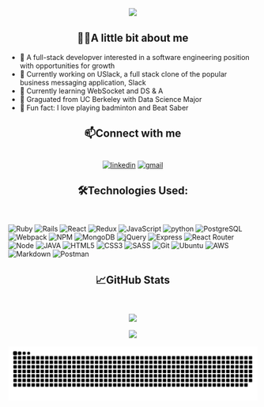 <div align="center"><img src="https://readme-typing-svg.herokuapp.com?font=Caveat&size=27&pause=1000&color=0FB6F7&center=true&vCenter=true&width=435&lines=%F0%9F%91%8BHello!+My+name+is+Dilang+Lin.;%F0%9F%92%BBI'm+a+full-stack+developer."></div>
<h2 align="center">
👨‍💻A little bit about me
 </h2> 

- 👀 A full-stack developver interested in a software engineering position with opportunities for growth
- 🥅 Currently working on USlack, a full stack clone of the popular business messaging application, Slack
- 📖 Currently learning WebSocket and DS & A
- 🏫 Graguated from UC Berkeley with Data Science Major
- 🏸 Fun fact: I love playing badminton and Beat Saber

<h2 align="center">
📫Connect with me
 </h2>
<br>
<div align="center" >
<a href = "https://www.linkedin.com/in/dilanglin/"><img alt="linkedin" src="https://img.shields.io/badge/linkedin-%230077B5.svg?style=for-the-badge&logo=linkedin&logoColor=white"/></a>
<a href="mailto: dilang@berkeley.edu"><img alt="gmail" src="https://img.shields.io/badge/Gmail-D14836?style=for-the-badge&logo=gmail&logoColor=white" /></a>
</div>

<h2 align="center">
🛠️Technologies Used:
 </h2>

<br/>

![Ruby](https://img.shields.io/badge/ruby-%23CC342D.svg?style=for-the-badge&logo=ruby&logoColor=white)
![Rails](https://img.shields.io/badge/rails-%23CC0000.svg?style=for-the-badge&logo=ruby-on-rails&logoColor=white)
![React](https://img.shields.io/badge/react-%2320232a.svg?style=for-the-badge&logo=react&logoColor=%2361DAFB)
![Redux](https://img.shields.io/badge/redux-%23593d88.svg?style=for-the-badge&logo=redux&logoColor=white)
![JavaScript](https://img.shields.io/badge/JavaScript-F7DF1E?style=for-the-badge&logo=javascript&logoColor=black)
![python](https://camo.githubusercontent.com/a1b2dac5667822ee0d98ae6d799da61987fd1658dfeb4d2ca6e3c99b1535ebd8/68747470733a2f2f696d672e736869656c64732e696f2f62616467652f707974686f6e2d3336373041303f7374796c653d666f722d7468652d6261646765266c6f676f3d707974686f6e266c6f676f436f6c6f723d666664643534)
![PostgreSQL](https://img.shields.io/badge/PostgreSQL-316192?style=for-the-badge&logo=postgresql&logoColor=white)
![Webpack](https://img.shields.io/badge/webpack-%238DD6F9.svg?style=for-the-badge&logo=webpack&logoColor=black)
![NPM](https://img.shields.io/badge/NPM-%23000000.svg?style=for-the-badge&logo=npm&logoColor=white)
![MongoDB](https://img.shields.io/badge/MongoDB-4EA94B?style=for-the-badge&logo=mongodb&logoColor=white)
![jQuery](https://img.shields.io/badge/jQuery-0769AD?style=for-the-badge&logo=jquery&logoColor=white)
![Express](https://camo.githubusercontent.com/8286a45a106e1a3c07489f83a38159981d888518a740b59c807ffc1b7b1e2f7b/68747470733a2f2f696d672e736869656c64732e696f2f62616467652f657870726573732e6a732d2532333430346435392e7376673f7374796c653d666f722d7468652d6261646765266c6f676f3d65787072657373266c6f676f436f6c6f723d253233363144414642)
![React Router](https://img.shields.io/badge/React_Router-CA4245?style=for-the-badge&logo=react-router&logoColor=white)
![Node](https://img.shields.io/badge/Node.js-43853D?style=for-the-badge&logo=node.js&logoColor=white)
![JAVA](https://img.shields.io/badge/Java-ED8B00?style=for-the-badge&logo=openjdk&logoColor=white)
![HTML5](https://img.shields.io/badge/html5-%23E34F26.svg?style=for-the-badge&logo=html5&logoColor=white)
![CSS3](https://img.shields.io/badge/css3-%231572B6.svg?style=for-the-badge&logo=css3&logoColor=white)
![SASS](https://img.shields.io/badge/SASS-hotpink.svg?style=for-the-badge&logo=SASS&logoColor=white)
![Git](https://img.shields.io/badge/GIT-E44C30?style=for-the-badge&logo=git&logoColor=white)
![Ubuntu](https://img.shields.io/badge/Ubuntu-E95420?style=for-the-badge&logo=ubuntu&logoColor=white)
![AWS](https://img.shields.io/badge/AWS-%23FF9900.svg?style=for-the-badge&logo=amazon-aws&logoColor=white)
![Markdown](https://img.shields.io/badge/Markdown-000000?style=for-the-badge&logo=markdown&logoColor=white)
![Postman](https://camo.githubusercontent.com/3f0e26b0951bab845a1bb9a7198ecca0da272e462921b6edd85879f3673b6927/68747470733a2f2f696d672e736869656c64732e696f2f62616467652f506f73746d616e2d4646364333373f7374796c653d666f722d7468652d6261646765266c6f676f3d706f73746d616e266c6f676f436f6c6f723d7768697465)
<!-- ![Ruby on Rails](https://img.shields.io/badge/Ruby_on_Rails-CC0000?style=for-the-badge&logo=ruby-on-rails&logoColor=white) -->
<!-- ![Itch](https://img.shields.io/badge/Itch.io-FA5C5C?style=for-the-badge&logo=itchdotio&logoColor=white) -->

<h2 align="center">
📈GitHub Stats
 </h2>
 <br/>
<div align="center">
    <p align="center"><img src="https://streak-stats.demolab.com?user=ldldylan&theme=tokyonight"></p>
    <!-- <p align="center"><img src="https://github-readme-stats.vercel.app/api?username=ldldylan&theme=tokyonight&count_private=true&include_all_commits=true&show_icons=true"></p> -->
    <p align="center"><img src="https://github-readme-stats.vercel.app/api/top-langs/?username=ldldylan&layout=compact&theme=tokyonight"></p>
</div>

 ![Snake animation](https://github.com/ldldylan/ldldylan/blob/output/github-contribution-grid-snake.svg)


